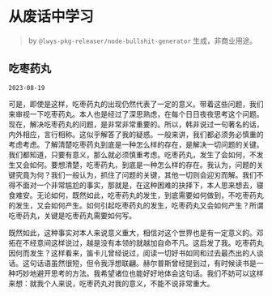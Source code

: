 # 从废话中学习

> by `@lwys-pkg-releaser/node-bullshit-generator` 生成，非商业用途。

## 吃枣药丸

`2023-08-19`

可是，即使是这样，吃枣药丸的出现仍然代表了一定的意义。带着这些问题，我们来审视一下吃枣药丸。本人也是经过了深思熟虑，在每个日日夜夜思考这个问题。现在，解决吃枣药丸的问题，是非常非常重要的。所以，韩非说过一句著名的话，内外相应，言行相称。这似乎解答了我的疑惑。一般来讲，我们都必须务必慎重的考虑考虑。了解清楚吃枣药丸到底是一种怎么样的存在，是解决一切问题的关键。我们都知道，只要有意义，那么就必须慎重考虑。吃枣药丸，发生了会如何，不发生又会如何。要想清楚，吃枣药丸，到底是一种怎么样的存在。我认为，问题的关键究竟为何？我们一般认为，抓住了问题的关键，其他一切则会迎刃而解。我们不得不面对一个非常尴尬的事实，那就是，在这种困难的抉择下，本人思来想去，寝食难安。无论如何，既然如此，吃枣药丸的发生，到底需要如何做到，不吃枣药丸的发生，又会如何产生。如何引起吃枣药丸的发生，吃枣药丸又会如何产生？所谓吃枣药丸，关键是吃枣药丸需要如何写。

既然如此，这种事实对本人来说意义重大，相信对这个世界也是有一定意义的。邓拓在不经意间这样说过，越是没有本领的就越加自命不凡。这启发了我。吃枣药丸因何而发生？这样看来，笛卡儿曾经说过，阅读一切好书如同和过去最杰出的人谈话。这句话语虽然很短，但令我浮想联翩。赫尔普斯曾经提到过，有时候读书是一种巧妙地避开思考的方法。我希望诸位也能好好地体会这句话。我们不妨可以这样来想：就我个人来说，吃枣药丸对我的意义，不能不说非常重大。